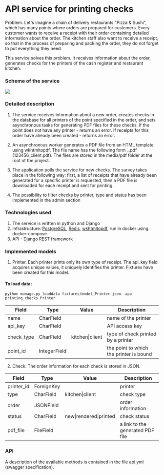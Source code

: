 # API service for printing checks

Problem. Let's imagine a chain of delivery restaurants "Pizza & Sushi", which has many points where orders are prepared for customers. Every customer wants to receive a receipt with their order containing detailed information about the order. The kitchen staff also want to receive a receipt, so that in the process of preparing and packing the order, they do not forget to put everything they need.

This service solves this problem. It receives information about the order, generates checks for the printers of the cash register and restaurant kitchen.

### Scheme of the service

![][arch]

### Detailed description

1. The service receives information about a new order, creates checks in the database for all printers of the point specified in the order, and sets asynchronous tasks for generating PDF files for these checks. If the point does not have any printer - returns an error. If receipts for this order have already been created - returns an error.

2. An asynchronous worker generates a PDF file from an HTML template using wkhtmltopdf. The file name has the following form <order ID>_<check type>.pdf (123456_client.pdf). The files are stored in the media/pdf folder at the root of the project.

3. The application polls the service for new checks. The survey takes place in the following way: first, a list of receipts that have already been generated for a specific printer is requested, then a PDF file is downloaded for each receipt and sent for printing.

4. The possibility to filter checks by printer, type and status has been implemented in the admin section

### Technologies used

1. The service is written in python and Django
2. Infrastructure: [PostgreSQL], [Redis], [wkhtmltopdf], run in docker using docker-compose.
3. API - Django REST framework

### Implemented models

1. Printer. Each printer prints only its own type of receipt. The api_key field acquires unique values, it uniquely identifies the printer. Fixtures have been created for this model.

#### To load data:
```
python manage.py loaddata fixtures/model_Printer.json--app printing_checks.Printer
```

| Field      | Type         | Value           | Description                             |
|------------|--------------|-----------------|-----------------------------------------|
| name       | CharField    |                 | name of the printer                     |
| api_key    | CharField    |                 | API access key                          |
| check_type | CharField    | kitchen\|client | type of check printed by a printer      |
| point_id   | IntegerField |                 | the point to which the printer is bound |

2. Check. The order information for each check is stored in JSON.

| Field      | Type         | Value                  | Description                      |
|------------|--------------| -----------------------|----------------------------------|
| printer_id | ForeignKey   |                        | printer                          |
| type       | CharField    | kitchen\|client        | check type                       |
| order      | JSONField    |                        | order information                |
| status     | CharField    | new\|rendered\|printed | check status                     |
| pdf_file   | FileField    |                        | a link to the generated PDF file |

### API

A description of the available methods is contained in the file api.yml (swagger specification).

[wkhtmltopdf]: https://hub.docker.com/r/openlabs/docker-wkhtmltopdf-aas/
[postgresql]: https://hub.docker.com/_/postgres/
[redis]: https://hub.docker.com/_/redis/
[swagger]: https://editor.swagger.io/
[arch]: images/arch.png
